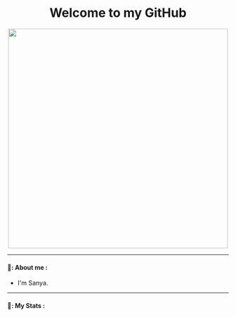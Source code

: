 <h1 align="center">
  Welcome to my GitHub
</h1>

<div id="header" align="center">
  <img src="https://media.giphy.com/media/QpVUMRUJGokfqXyfa1/giphy.gif" width=500/>
</div>

---

#### 🤖: About me :
- I'm Sanya.

---

#### 👾: My Stats :
<div id="stat" align="center">
    <img src="https://github-profile-summary-cards.vercel.app/api/cards/profile-details?username=HerrPhoton&theme=city_lights" alt=""/>
    <img src="https://github-profile-summary-cards.vercel.app/api/cards/most-commit-language?username=HerrPhoton&theme=city_lights" alt=""/>
    <img src="https://github-profile-summary-cards.vercel.app/api/cards/stats?username=HerrPhoton&theme=city_lights" alt=""/>
</div>
